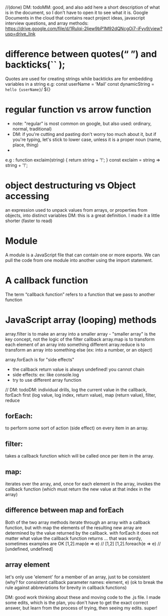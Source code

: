 //(done) DM: todoMM: good, and also add here a short description of what is in the document, so I don't have to open it to see what it is.
Google Documents in the cloud that contains react project ideas, javascript interview questions, and array methods: https://drive.google.com/file/d/1RuIqi-2ljew9bP1M92dQNcgOi7-iFyy9/view?usp=drive_link

# difference between quotes(“ ”) and backticks(`` );
Quotes are used for creating strings while backticks are for embedding variables in a string
e.g: const userName = ‘Mail’
const dynamicString = `hello {userName}`/ ${}

# regular function vs arrow function
* note: "regular" is most common on google, but also used: ordinary, normal, traditional)
* DM: if you're cutting and pasting don't worry too much about it, but if you're typing, let's stick to lower case, unless it is a proper noun (name, place, thing)
* 
e.g : function exclaim(string) {
 return string + '!';
}
const exclaim = string => string + '!';

# object destructuring vs Object accessing
an expression used to unpack values from arrays, or properties from objects, into distinct variables
DM: this is a great definition. I made it a little shorter (faster to read)

# Module
A module is a JavaScript file that can contain one or more exports. We can pull the code from one module into another using the import statement.

# A callback function
The term “callback function” refers to a function that we pass to another function

# JavaScript array (looping) methods
array.filter is to make an array into a smaller array - "smaller array" is the key concept, not the logic of the filter callback
array.map is to transform each element of an array into something different
array.reduce is to transform an array into something else (ex: into a number, or an object)

array.forEach is for "side effects" 
* the callback return value is always undefined! you cannot chain
* side effects: ex: like console.log
* try to use different array function 

// DM: todoDM: individual drills, log the current value in the callback, forEach first (log value, log index, return value), map (return value), filter, reduce

## forEach: 
to perform some sort of action (side effect) on every item in an array.

## filter: 
takes a callback function which will be called once per item in the array.


## map: 
iterates over the array, and, once for each element in the array, invokes the callback function (which must return the new value at that index in the array)

## difference between map and forEach 
Both of the two array methods iterate through an array with a callback function, but with map the elements of the resulting new array are determined by the value returned by the callback. with forEach it does not matter what value the callback function returns
... that was wordy, sometimes examples are OK
[1,2].map(e => e) // [1,2]
[1,2].foreach(e => e) // [undefined, undefined]

## array **element**
let's only use 'element' for a member of an array, just to be consistent (why? for consistent callback parameter names: element, e) (ok to break the rule against abbreviations for brevity in callback functions)

DM: good work thinking about these and moving code to the .js file. I made some edits, which is the plan, you don't have to get the exact correct answer, but learn from the process of trying, then seeing my edits. super!